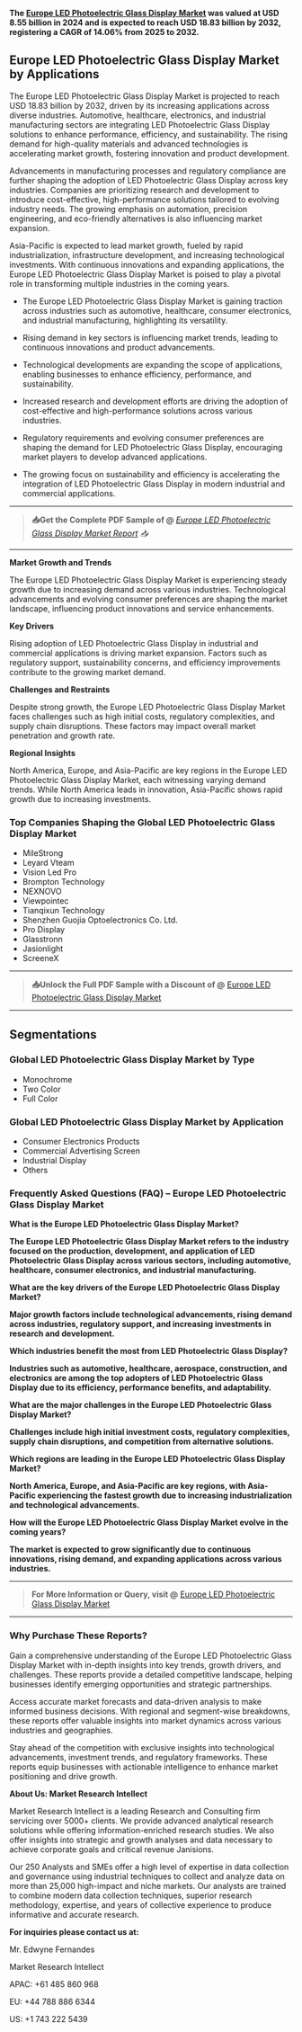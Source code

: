 <p><strong>The <a href="https://www.marketresearchintellect.com/download-sample/?rid=1058496&amp;utm_source=Pulse-April-Europe&amp;utm_medium=852">Europe LED Photoelectric Glass Display Market</a> was valued at USD 8.55 billion in 2024 and is expected to reach USD 18.83 billion by 2032, registering a CAGR of 14.06% from 2025 to 2032.</strong></p><h2>Europe LED Photoelectric Glass Display Market by Applications&nbsp;</h2><p><p>The Europe LED Photoelectric Glass Display Market is projected to reach USD 18.83 billion by 2032, driven by its increasing applications across diverse industries. Automotive, healthcare, electronics, and industrial manufacturing sectors are integrating LED Photoelectric Glass Display solutions to enhance performance, efficiency, and sustainability. The rising demand for high-quality materials and advanced technologies is accelerating market growth, fostering innovation and product development.</p><p>Advancements in manufacturing processes and regulatory compliance are further shaping the adoption of LED Photoelectric Glass Display across key industries. Companies are prioritizing research and development to introduce cost-effective, high-performance solutions tailored to evolving industry needs. The growing emphasis on automation, precision engineering, and eco-friendly alternatives is also influencing market expansion.</p><p>Asia-Pacific is expected to lead market growth, fueled by rapid industrialization, infrastructure development, and increasing technological investments. With continuous innovations and expanding applications, the Europe LED Photoelectric Glass Display Market is poised to play a pivotal role in transforming multiple industries in the coming years.</p></p><ul><li><p>The Europe LED Photoelectric Glass Display Market is gaining traction across industries such as automotive, healthcare, consumer electronics, and industrial manufacturing, highlighting its versatility.</p></li><li><p>Rising demand in key sectors is influencing market trends, leading to continuous innovations and product advancements.</p></li><li><p>Technological developments are expanding the scope of applications, enabling businesses to enhance efficiency, performance, and sustainability.</p></li><li><p>Increased research and development efforts are driving the adoption of cost-effective and high-performance solutions across various industries.</p></li><li><p>Regulatory requirements and evolving consumer preferences are shaping the demand for LED Photoelectric Glass Display, encouraging market players to develop advanced applications.</p></li><li><p>The growing focus on sustainability and efficiency is accelerating the integration of LED Photoelectric Glass Display in modern industrial and commercial applications.</p></li></ul><hr /><blockquote><p><strong><span class="font-[700]">📥Get the Complete PDF Sample of @ </span></strong><em><span class="font-[700]"><a href="https://www.marketresearchintellect.com/download-sample/?rid=1058496&amp;utm_source=Pulse-April-Europe&amp;utm_medium=852" target="_blank" data-tracking-control-name="article-ssr-frontend-pulse_little-text-block" data-tracking-will-navigate="" data-test-link="">Europe LED Photoelectric Glass Display Market Report</a>&nbsp;📥</span></em></p></blockquote><hr /><p class="" data-start="77" data-end="360"><strong data-start="77" data-end="105">Market Growth and Trends</strong></p><p class="" data-start="77" data-end="360">The Europe LED Photoelectric Glass Display Market is experiencing steady growth due to increasing demand across various industries. Technological advancements and evolving consumer preferences are shaping the market landscape, influencing product innovations and service enhancements.</p><p class="" data-start="362" data-end="606"><strong data-start="362" data-end="377">Key Drivers</strong></p><p class="" data-start="362" data-end="606">Rising adoption of LED Photoelectric Glass Display in industrial and commercial applications is driving market expansion. Factors such as regulatory support, sustainability concerns, and efficiency improvements contribute to the growing market demand.</p><p class="" data-start="608" data-end="849"><strong data-start="608" data-end="637">Challenges and Restraints</strong></p><p class="" data-start="608" data-end="849">Despite strong growth, the Europe LED Photoelectric Glass Display Market faces challenges such as high initial costs, regulatory complexities, and supply chain disruptions. These factors may impact overall market penetration and growth rate.</p><p class="" data-start="851" data-end="1095"><strong data-start="851" data-end="872">Regional Insights</strong></p><p class="" data-start="851" data-end="1095">North America, Europe, and Asia-Pacific are key regions in the Europe LED Photoelectric Glass Display Market, each witnessing varying demand trends. While North America leads in innovation, Asia-Pacific shows rapid growth due to increasing investments.</p><p><h3>Top Companies Shaping the Global LED Photoelectric Glass Display Market </h3><ul><li>MileStrong</li><li>Leyard Vteam</li><li>Vision Led Pro</li><li>Brompton Technology</li><li>NEXNOVO</li><li>Viewpointec</li><li>Tianqixun Technology</li><li>Shenzhen Guojia Optoelectronics Co. Ltd.</li><li>Pro Display</li><li>Glasstronn</li><li>Jasionlight</li><li>ScreeneX</li></ul></p><hr /><blockquote><p><strong>📥Unlock the Full PDF Sample with a Discount of @</strong> <a href="https://www.marketresearchintellect.com/ask-for-discount/?rid=1058496&amp;utm_source=Pulse-April-Europe&amp;utm_medium=852">Europe LED Photoelectric Glass Display Market</a></p></blockquote><hr /><p><h2>Segmentations</h2><h3>Global LED Photoelectric Glass Display Market by Type</h3><ul><li>Monochrome</li><li>Two Color</li><li>Full Color</li></ul><h3>Global LED Photoelectric Glass Display Market by Application</h3><ul><li>Consumer Electronics Products</li><li>Commercial Advertising Screen</li><li>Industrial Display</li><li>Others</li></ul></p><h3><strong>Frequently Asked Questions (FAQ) &ndash; Europe LED Photoelectric Glass Display Market</strong></h3><p><strong>What is the Europe LED Photoelectric Glass Display Market?</strong></p><p><strong>The Europe LED Photoelectric Glass Display Market refers to the industry focused on the production, development, and application of LED Photoelectric Glass Display across various sectors, including automotive, healthcare, consumer electronics, and industrial manufacturing.</strong></p><p><strong>What are the key drivers of the Europe LED Photoelectric Glass Display Market?</strong></p><p><strong>Major growth factors include technological advancements, rising demand across industries, regulatory support, and increasing investments in research and development.</strong></p><p><strong>Which industries benefit the most from LED Photoelectric Glass Display?</strong></p><p><strong>Industries such as automotive, healthcare, aerospace, construction, and electronics are among the top adopters of LED Photoelectric Glass Display due to its efficiency, performance benefits, and adaptability.</strong></p><p><strong>What are the major challenges in the Europe LED Photoelectric Glass Display Market?</strong></p><p><strong>Challenges include high initial investment costs, regulatory complexities, supply chain disruptions, and competition from alternative solutions.</strong></p><p><strong>Which regions are leading in the Europe LED Photoelectric Glass Display Market?</strong></p><p><strong>North America, Europe, and Asia-Pacific are key regions, with Asia-Pacific experiencing the fastest growth due to increasing industrialization and technological advancements.</strong></p><p><strong>How will the Europe LED Photoelectric Glass Display Market evolve in the coming years?</strong></p><p><strong>The market is expected to grow significantly due to continuous innovations, rising demand, and expanding applications across various industries.</strong></p><hr /><blockquote><p><span class="font-[700]"><strong>For More Information or Query, visit&nbsp;@</strong>&nbsp;</span><span class="font-[700]"><a href="https://www.marketresearchintellect.com/product/led-photoelectric-glass-display-market/?utm_source=Linkedin&utm_medium=852" target="_blank" data-tracking-control-name="article-ssr-frontend-pulse_little-text-block" data-tracking-will-navigate="" data-test-link="">Europe LED Photoelectric Glass Display Market</a></span></p></blockquote><hr /><h3><strong data-start="0" data-end="31">Why Purchase These Reports?</strong></h3><p class="" data-start="35" data-end="297">Gain a comprehensive understanding of the Europe LED Photoelectric Glass Display Market with in-depth insights into key trends, growth drivers, and challenges. These reports provide a detailed competitive landscape, helping businesses identify emerging opportunities and strategic partnerships.</p><p class="" data-start="299" data-end="540">Access accurate market forecasts and data-driven analysis to make informed business decisions. With regional and segment-wise breakdowns, these reports offer valuable insights into market dynamics across various industries and geographies.</p><p class="" data-start="542" data-end="784">Stay ahead of the competition with exclusive insights into technological advancements, investment trends, and regulatory frameworks. These reports equip businesses with actionable intelligence to enhance market positioning and drive growth.</p><p><strong><span class="font-[700]">About Us: Market Research Intellect</span></strong></p><p><span class="">Market Research Intellect is a leading Research and Consulting firm servicing over 5000+ clients. We provide advanced analytical research solutions while offering information-enriched research studies.&nbsp;</span>We also offer insights into strategic and growth analyses and data necessary to achieve corporate goals and critical revenue Janisions.</p><p><span class="">Our 250 Analysts and SMEs offer a high level of expertise in data collection and governance using industrial techniques to collect and analyze data on more than 25,000 high-impact and niche markets. Our analysts are trained to combine modern data collection techniques, superior research methodology, expertise, and years of collective experience to produce informative and accurate research.</span></p><p><strong>For inquiries please contact us at:</strong></p><p>Mr. Edwyne Fernandes</p><p>Market Research Intellect</p><p>APAC: +61 485 860 968</p><p>EU: +44 788 886 6344</p><p>US: +1 743 222 5439</p>